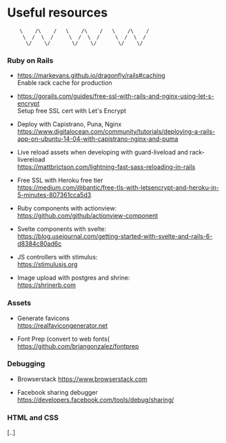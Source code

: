 # Useful resources

``` 
    \    /\    /   \    /\    /   \    /\    /
     \  /  \  /     \  /  \  /     \  /  \  /
      \/    \/       \/    \/       \/    \/
````

### Ruby on Rails 

* https://markevans.github.io/dragonfly/rails#caching  
Enable rack cache for production 

* https://gorails.com/guides/free-ssl-with-rails-and-nginx-using-let-s-encrypt  
Setup free SSL cert with Let's Encrypt

* Deploy with Capistrano, Puna, Nginx  
https://www.digitalocean.com/community/tutorials/deploying-a-rails-app-on-ubuntu-14-04-with-capistrano-nginx-and-puma

* Live reload assets when developing with guard-liveload and rack-livereload  
https://mattbrictson.com/lightning-fast-sass-reloading-in-rails

* Free SSL with Heroku free tier  
https://medium.com/@bantic/free-tls-with-letsencrypt-and-heroku-in-5-minutes-807361cca5d3

* Ruby components with actionview:  
https://github.com/github/actionview-component

* Svelte components with svelte:  
https://blog.usejournal.com/getting-started-with-svelte-and-rails-6-d8384c80ad6c

* JS controllers with stimulus:  
https://stimulusjs.org

* Image upload with postgres and shrine:  
https://shrinerb.com
  
### Assets

* Generate favicons  
https://realfavicongenerator.net

* Font Prep (convert to web fonts(  
https://github.com/briangonzalez/fontprep


### Debugging

* Browserstack 
https://www.browserstack.com

* Facebook sharing debugger  
https://developers.facebook.com/tools/debug/sharing/


### HTML and CSS

[..]

